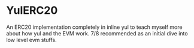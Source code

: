 # YulERC20

An ERC20 implementation completely in inline yul to teach myself more about how yul and the EVM work. 7/8 recommended as an initial dive into low level evm stuffs.